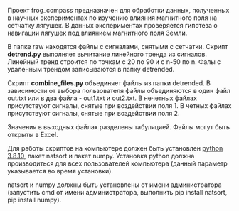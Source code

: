 Проект frog_compass предназначен для обработки данных, полученных в научных экспериментах
по изучению влияния магнитного поля на сетчатку лягушек. В данных экспериментах проверяется
гипотеза о навигации лягушек под влиянием магнитного поля Земли.

В папке raw находятся файлы с сигналами, снятыми с сетчатки.
Скрипт **detrend.py** выполняет вычитание линейного тренда из сигналов.
Линейный тренд строится по точкам с 20 по 90 и с n-50 по n.
Фалы с удаленным трендом записываются в папку detrended.

Скрипт **combine_files.py** объединяет файлы из папки detrended.
В зависимости от выбора пользователя файлы объединяются в один файл out.txt
или в два файла - out1.txt и out2.txt.
В нечетных файлах присутствуют сигналы, снятые при воздействии поля 1.
В четных файлах присутствуют сигналы, снятые при воздействии поля 2.

Значения в выходных файлах разделены табуляцией. Файлы могут быть открыты в Excel.

Для работы скриптов на компьютере должен быть установлен
[python 3.8.10](https://www.python.org/ftp/python/3.8.10/python-3.8.10-amd64.exe), пакет natsort и пакет numpy.
Установка python должна производиться для всех пользователей компьютера
(данный параметр указывается во время установки).

natsort и numpy должны быть установлены от имени администратора
(запустить cmd от имени администратора, выполнить pip install natsort, pip install numpy).

